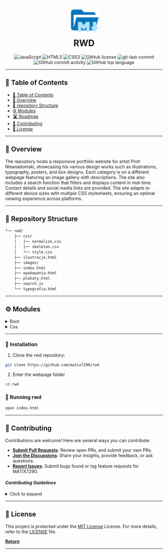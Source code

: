 <div align="left">
<h1 align="center">
<img src="https://raw.githubusercontent.com/PKief/vscode-material-icon-theme/ec559a9f6bfd399b82bb44393651661b08aaf7ba/icons/folder-markdown-open.svg" width="100" />
<br>RWD</h1>
<p align="center">
<img src="https://img.shields.io/badge/JavaScript-F7DF1E.svg?style=flat-square&logo=JavaScript&logoColor=white" alt="JavaScript" />
<img src="https://img.shields.io/badge/HTML5-E34F26.svg?style=flat-square&logo=HTML5&logoColor=white" alt="HTML5" />
<img src="https://img.shields.io/badge/CSS3-1572B6?style=flat-square&logo=css3&logoColor=white" alt="CSS3" />
<img src="https://img.shields.io/github/license/matix7290/rwd?style=flat-square&color=5D6D7E" alt="GitHub license" />
<img src="https://img.shields.io/github/last-commit/matix7290/rwd?style=flat-square&color=5D6D7E" alt="git-last-commit" />
<img src="https://img.shields.io/github/commit-activity/m/matix7290/rwd?style=flat-square&color=5D6D7E" alt="GitHub commit activity" />
<img src="https://img.shields.io/github/languages/top/matix7290/rwd?style=flat-square&color=5D6D7E" alt="GitHub top language" />
</div>
</p>

---

## 📖 Table of Contents
- [📖 Table of Contents](#-table-of-contents)
- [📍 Overview](#-overview)
- [📂 repository Structure](#-repository-structure)
- [⚙️ Modules](#modules)
- [🛣 Roadmap](#-roadmap)
- [🤝 Contributing](#-contributing)
- [📄 License](#-license)

---


## 📍 Overview

The repository hosts a responsive portfolio website for artist Piotr Niewiadomski, showcasing his various design works such as illustrations, typography, posters, and box designs. Each category is on a different webpage featuring an image gallery with descriptions. The site also includes a search function that filters and displays content in real-time. Contact details and social media links are provided. The site adapts to different device sizes with multiple CSS stylesheets, ensuring an optimal viewing experience across platforms.

---


## 📂 Repository Structure

```sh
└── rwd/
    ├── css/
    │   ├── normalize.css
    │   ├── skeleton.css
    │   └── style.css
    ├── ilustracje.html
    ├── images/
    ├── index.html
    ├── opakowania.html
    ├── plakaty.html
    ├── search.js
    └── typografia.html

```

---


## ⚙️ Modules

<details closed><summary>Root</summary>

| File                                                                          | Summary                                                                                                                                                                                                                                                                                                                                                                                                                                                                                                                       |
| ---                                                                           | ---                                                                                                                                                                                                                                                                                                                                                                                                                                                                                                                           |
| [index.html](https://github.com/matix7290/rwd/blob/main/index.html)           | This is a portfolio website featuring art and designs by Piotr Niewiadomski. The website features a navigational menu leading to various HTML pages, each page possibly showing different categories of his work (illustrations, posters, typography, boxes). On the index page, numerous artworks are displayed as clickable images with accompanying descriptions. It includes a search field and the site is mobile responsive due to a viewport meta tag. The page also contains contact details and social media links.  |
| [opakowania.html](https://github.com/matix7290/rwd/blob/main/opakowania.html) | The code represents a mobile-responsive portfolio webpage in Polish which displays various categories of design works such as illustrations, posters, etc. Here, it primarily showcases box designs. The page incorporates a navigation menu, a search feature, and an image gallery with product descriptions. Contact details and social links are included in the page footer. Three CSS stylesheets and a JavaScript file enhance functionality and styling.                                                              |
| [ilustracje.html](https://github.com/matix7290/rwd/blob/main/ilustracje.html) | The code represents a portfolio webpage for an artist named Piotr Niewiadomski. It provides navigation through different categories (e.g., Illustrations, Posters, Typography, Boxes), a search function, and displays various images with descriptive captions. It also features a footer section with contact details and social media links. The design responsiveness is ensured with multiple CSS files (normalize.css, skeleton.css, and style.css).                                                                    |
| [plakaty.html](https://github.com/matix7290/rwd/blob/main/plakaty.html)       | The provided HTML file, "plakaty.html", represents a responsive portfolio webpage showcasing different types of works by an artist, Piotr Niewiadomski. The page includes a CSS-styled navigation menu for different portfolio categories and a search function. The body displays samples of the artist’s poster design work. Each poster's image is linked to its enlarged view. The webpage also includes a footer with contact information and social media links. Embedded JavaScript controls the search functionality. |
| [typografia.html](https://github.com/matix7290/rwd/blob/main/typografia.html) | The code is an HTML document representing a portfolio webpage. It contains typical meta tags, references to CSS stylesheets, and a responsive navigation menu. The page content includes sections for showcasing typography work, a search feature, and a footer with contact details and social media links. It includes a script, search.js, presumably for providing search functionality across the website.                                                                                                              |
| [search.js](https://github.com/matix7290/rwd/blob/main/search.js)             | The code selects HTML elements with specific ids and classes, then applies a real-time search filter function. As the user types into the search input, the function filters HTML elements (containing any text) that match the search string, using case-insensitive matching. The filtered results are then displayed in the "portfolio" section of the webpage by replacing its existing content.                                                                                                                          |

</details>

<details closed><summary>Css</summary>

| File                                                                          | Summary                                                                                                                                                                                                                                                                                                                                                                                                                                                                                                                                       |
| ---                                                                           | ---                                                                                                                                                                                                                                                                                                                                                                                                                                                                                                                                           |
| [skeleton.css](https://github.com/matix7290/rwd/blob/main/css/skeleton.css)   | The provided code is a comprehensive CSS file used for styling a webpage. It contains classes for grid layout, typography, buttons, forms, lists, tables, code rendering, and utilities, with styles designed for responsiveness across multiple device sizes. The document's structural design is based on a grid system, which adjusts the page layout based on the device's screen width. It also includes media queries for different device widths, catering for mobile to desktop screen sizes.                                         |
| [style.css](https://github.com/matix7290/rwd/blob/main/css/style.css)         | The code is a CSS stylesheet defining the style for a responsive web layout. It sets styles for body text, images, menu, logo, navigation elements along with their alignment and spacing. It includes media queries for different screen widths, enabling a responsive grid view which rearranges based on device/screen size. It also styles a footer section, social media icon hover effects, and adjusts logos' backgrounds.                                                                                                             |
| [normalize.css](https://github.com/matix7290/rwd/blob/main/css/normalize.css) | The code is a CSS file named'normalize.css' used to remedy styling inconsistencies across different web browsers by resetting or normalizing default CSS styles. It modifies styles for HTML elements like fonts, margin, display, vertical alignment, backgrounds, and colors. It also contains specific style rules for forms, audio controls, images, and links to improve browser consistency and usability. Lastly, it defines styles for embedded content, text, and table elements to standardize visual presentation across browsers. |

</details>

---

### 🔧 Installation

1. Clone the rwd repository:
```sh
git clone https://github.com/matix7290/rwd
```

2. Enter the webpage folder
```sh
cd rwd
```

### 🤖 Running rwd

```sh
open index.html
```
---

## 🤝 Contributing

Contributions are welcome! Here are several ways you can contribute:

- **[Submit Pull Requests](https://github.com/matix7290/rwd/blob/main/CONTRIBUTING.md)**: Review open PRs, and submit your own PRs.
- **[Join the Discussions](https://github.com/matix7290/rwd/discussions)**: Share your insights, provide feedback, or ask questions.
- **[Report Issues](https://github.com/matix7290/rwd/issues)**: Submit bugs found or log feature requests for MATIX7290.

#### *Contributing Guidelines*

<details closed>
<summary>Click to expand</summary>

1. **Fork the Repository**: Start by forking the project repository to your GitHub account.
2. **Clone Locally**: Clone the forked repository to your local machine using a Git client.
   ```sh
   git clone <your-forked-repo-url>
   ```
3. **Create a New Branch**: Always work on a new branch, giving it a descriptive name.
   ```sh
   git checkout -b new-feature-x
   ```
4. **Make Your Changes**: Develop and test your changes locally.
5. **Commit Your Changes**: Commit with a clear and concise message describing your updates.
   ```sh
   git commit -m 'Implemented new feature x.'
   ```
6. **Push to GitHub**: Push the changes to your forked repository.
   ```sh
   git push origin new-feature-x
   ```
7. **Submit a Pull Request**: Create a PR against the original project repository. Clearly describe the changes and their motivations.

Once your PR is reviewed and approved, it will be merged into the main branch.

</details>

---

## 📄 License


This project is protected under the [MIT License](https://choosealicense.com/licenses/mit) License. For more details, refer to the [LICENSE](https://github.com/matix7290/rwd/blob/master/LICENSE/) file.

[**Return**](#Top)

---
